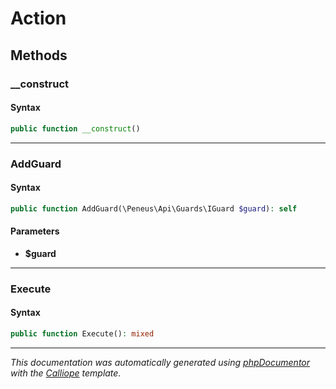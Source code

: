 # Action

## Methods

### __construct

#### Syntax

```php
public function __construct()
```

---

### AddGuard

#### Syntax

```php
public function AddGuard(\Peneus\Api\Guards\IGuard $guard): self
```

#### Parameters

- **$guard**

---

### Execute

#### Syntax

```php
public function Execute(): mixed
```

---

*This documentation was automatically generated using [phpDocumentor](http://www.phpdoc.org/) with the [Calliope](https://github.com/DaphneWebFramework/Calliope) template.*
